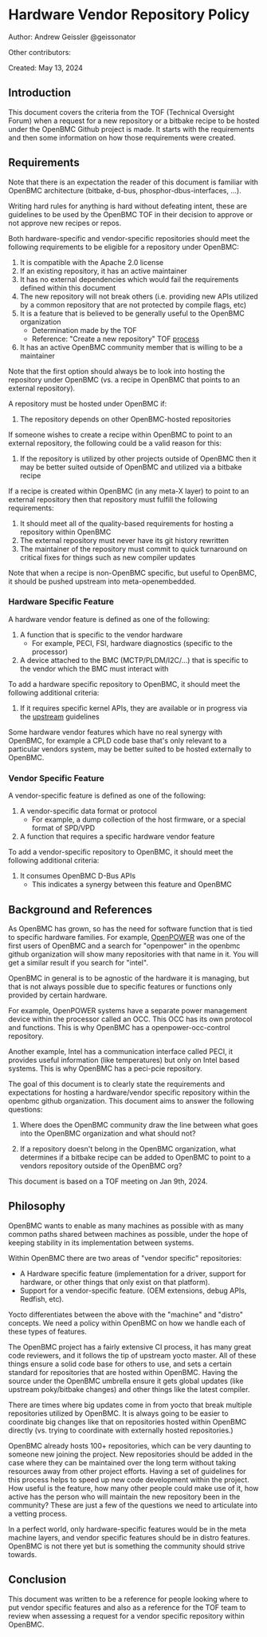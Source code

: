 # Hardware Vendor Repository Policy

Author: Andrew Geissler @geissonator

Other contributors:

Created: May 13, 2024

## Introduction

This document covers the criteria from the TOF (Technical Oversight Forum) when
a request for a new repository or a bitbake recipe to be hosted under the
OpenBMC Github project is made. It starts with the requirements and then some
information on how those requirements were created.

## Requirements

Note that there is an expectation the reader of this document is familiar with
OpenBMC architecture (bitbake, d-bus, phosphor-dbus-interfaces, ...).

Writing hard rules for anything is hard without defeating intent, these are
guidelines to be used by the OpenBMC TOF in their decision to approve or not
approve new recipes or repos.

Both hardware-specific and vendor-specific repositories should meet the
following requirements to be eligible for a repository under OpenBMC:

1. It is compatible with the Apache 2.0 license
2. If an existing repository, it has an active maintainer
3. It has no external dependencies which would fail the requirements defined
   within this document
4. The new repository will not break others (i.e. providing new APIs utilized by
   a common repository that are not protected by compile flags, etc)
5. It is a feature that is believed to be generally useful to the OpenBMC
   organization
   - Determination made by the TOF
   - Reference: "Create a new repository" TOF [process][tof]
6. It has an active OpenBMC community member that is willing to be a maintainer

Note that the first option should always be to look into hosting the repository
under OpenBMC (vs. a recipe in OpenBMC that points to an external repository).

A repository must be hosted under OpenBMC if:

1. The repository depends on other OpenBMC-hosted repositories

If someone wishes to create a recipe within OpenBMC to point to an external
repository, the following could be a valid reason for this:

1. If the repository is utilized by other projects outside of OpenBMC then it
   may be better suited outside of OpenBMC and utilized via a bitbake recipe

If a recipe is created within OpenBMC (in any meta-X layer) to point to an
external repository then that repository must fulfill the following
requirements:

1. It should meet all of the quality-based requirements for hosting a repository
   within OpenBMC
2. The external repository must never have its git history rewritten
3. The maintainer of the repository must commit to quick turnaround on critical
   fixes for things such as new compiler updates

Note that when a recipe is non-OpenBMC specific, but useful to OpenBMC, it
should be pushed upstream into meta-openembedded.

### Hardware Specific Feature

A hardware vendor feature is defined as one of the following:

1. A function that is specific to the vendor hardware
   - For example, PECI, FSI, hardware diagnostics (specific to the processor)
2. A device attached to the BMC (MCTP/PLDM/I2C/...) that is specific to the
   vendor which the BMC must interact with

To add a hardware specific repository to OpenBMC, it should meet the following
additional criteria:

1. If it requires specific kernel APIs, they are available or in progress via
   the [upstream][upstream] guidelines

Some hardware vendor features which have no real synergy with OpenBMC, for
example a CPLD code base that's only relevant to a particular vendors system,
may be better suited to be hosted externally to OpenBMC.

### Vendor Specific Feature

A vendor-specific feature is defined as one of the following:

1. A vendor-specific data format or protocol
   - For example, a dump collection of the host firmware, or a special format of
     SPD/VPD
2. A function that requires a specific hardware vendor feature

To add a vendor-specific repository to OpenBMC, it should meet the following
additional criteria:

1. It consumes OpenBMC D-Bus APIs
   - This indicates a synergy between this feature and OpenBMC

## Background and References

As OpenBMC has grown, so has the need for software function that is tied to
specific hardware families. For example, [OpenPOWER][openpower] was one of the
first users of OpenBMC and a search for "openpower" in the openbmc github
organization will show many repositories with that name in it. You will get a
similar result if you search for "intel".

OpenBMC in general is to be agnostic of the hardware it is managing, but that is
not always possible due to specific features or functions only provided by
certain hardware.

For example, OpenPOWER systems have a separate power management device within
the processor called an OCC. This OCC has its own protocol and functions. This
is why OpenBMC has a openpower-occ-control repository.

Another example, Intel has a communication interface called PECI, it provides
useful information (like temperatures) but only on Intel based systems. This is
why OpenBMC has a peci-pcie repository.

The goal of this document is to clearly state the requirements and expectations
for hosting a hardware/vendor specific repository within the openbmc github
organization. This document aims to answer the following questions:

1. Where does the OpenBMC community draw the line between what goes into the
   OpenBMC organization and what should not?

2. If a repository doesn't belong in the OpenBMC organization, what determines
   if a bitbake recipe can be added to OpenBMC to point to a vendors repository
   outside of the OpenBMC org?

This document is based on a TOF meeting on Jan 9th, 2024.

## Philosophy

OpenBMC wants to enable as many machines as possible with as many common paths
shared between machines as possible, under the hope of keeping stability in its
implementation between systems.

Within OpenBMC there are two areas of "vendor specific" repositories:

- A Hardware specific feature (implementation for a driver, support for
  hardware, or other things that only exist on that platform).
- Support for a vendor-specific feature. (OEM extensions, debug APIs, Redfish,
  etc).

Yocto differentiates between the above with the "machine" and "distro" concepts.
We need a policy within OpenBMC on how we handle each of these types of
features.

The OpenBMC project has a fairly extensive CI process, it has many great code
reviewers, and it follows the tip of upstream yocto master. All of these things
ensure a solid code base for others to use, and sets a certain standard for
repositories that are hosted within OpenBMC. Having the source under the OpenBMC
umbrella ensure it gets global updates (like upstream poky/bitbake changes) and
other things like the latest compiler.

There are times where big updates come in from yocto that break multiple
repositories utilized by OpenBMC. It is always going to be easier to coordinate
big changes like that on repositories hosted within OpenBMC directly (vs. trying
to coordinate with externally hosted repositories.)

OpenBMC already hosts 100+ repositories, which can be very daunting to someone
new joining the project. New repositories should be added in the case where they
can be maintained over the long term without taking resources away from other
project efforts. Having a set of guidelines for this process helps to speed up
new code development within the project. How useful is the feature, how many
other people could make use of it, how active has the person who will maintain
the new repository been in the community? These are just a few of the questions
we need to articulate into a vetting process.

In a perfect world, only hardware-specific features would be in the meta machine
layers, and vendor specific features should be in distro features. OpenBMC is
not there yet but is something the community should strive towards.

## Conclusion

This document was written to be a reference for people looking where to put
vendor specific features and also as a reference for the TOF team to review when
assessing a request for a vendor specific repository within OpenBMC.

[openpower]: https://openpowerfoundation.org/
[upstream]: https://github.com/openbmc/docs/blob/master/kernel-development.md
[tof]: https://github.com/openbmc/technical-oversight-forum/issues
